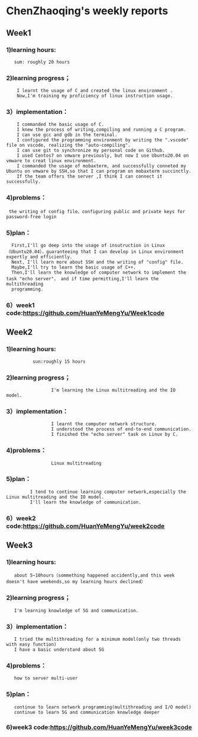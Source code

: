 # ChenZhaoqing's weekly reports
## Week1
### 1)learning hours:
       sum: roughly 20 hours
### 2)learning progress；
        I learnt the usage of C and created the linux environment .
        Now,I'm training my proficiency of linux instruction usage.
### 3）implementation：
        I commanded the basic usage of C.
        I knew the process of writing,compiling and running a C program.
        I can use gcc and gdb in the terminal.
        I configured the programming environment by writing the ".vscode" file on vscode, realizing the "auto-compiling".
        I can use git to synchronize my personal code on Github.
        I used Centos7 on vmware previously, but now I use Ubuntu20.04 on vmware to creat linux environment.
        I commanded the usage of mobaxterm, and successfully conneted my Ubuntu on vmware by SSH,so that I can program on mobaxterm succinctly.
        If the team offers the server ,I think I can connect it successfully.
### 4)problems：
     the writing of config file、configuring public and private keys for password-free login
### 5)plan：
      First,I'll go deep into the usage of insutruction in Linux（Ubuntu20.04），guaranteeing that I can develop in Linux environment expertly and efficiently.
      Next, I'll learn more about SSH and the writing of "config" file.
      Maybe,I'll try to learn the basic usage of C++.
      Then,I'll learn the knowledge of computer network to implement the task "echo server"， and if time permitting,I'll learn the multithreading 
      programming.
### 6）week1 code:https://github.com/HuanYeMengYu/Week1code
## Week2
### 1)learning hours:
              sun:roughly 15 hours
### 2)learning progress；
                     I'm learning the Linux multitreading and the IO model.
### 3）implementation：
                     I learnt the computer network structure.
                     I understood the process of end-to-end communication.
                     I finished the "echo server" task on Linux by C.
### 4)problems：
                     Linux multitreading
### 5)plan：
             I tend to continue learning computer network,especially the Linux multitreading and the IO model.
             I'll learn the knowledge of communication.
### 6）week2 code:https://github.com/HuanYeMengYu/week2code
## Week3
### 1)learning hours:
       about 5~10hours（sommething happened accidently,and this week doesn't have weekends,so my learning hours declined）
### 2)learning progress；
       I'm learning knowledge of 5G and communication.
### 3）implementation：
       I tried the multithreading for a minimum model(only two threads with easy function)
       I have a basic understand about 5G
### 4)problems：
       how to server multi-user
### 5)plan：
       continue to learn network programming(multithreading and I/O model)
       continue to learn 5G and communication knowledge deeper
### 6)week3 code:https://github.com/HuanYeMengYu/week3code
